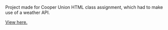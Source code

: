Project made for Cooper Union HTML class assignment, which had to make use of a weather API.

<a href="http://www.bhildebrand.com/weather-app/">View here.</a>
